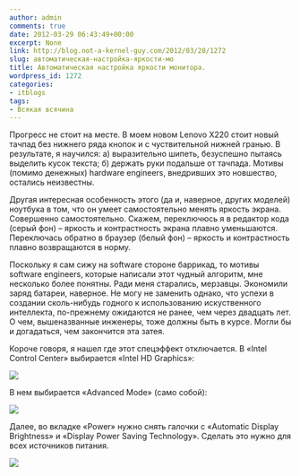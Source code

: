 ```yaml
---
author: admin
comments: true
date: 2012-03-29 06:43:49+00:00
excerpt: None
link: http://blog.not-a-kernel-guy.com/2012/03/28/1272
slug: автоматическая-настройка-яркости-мо
title: Автоматическая настройка яркости монитора.
wordpress_id: 1272
categories:
- itblogs
tags:
- Всякая всячина
---
```


Прогресс не стоит на месте. В моем новом Lenovo X220 стоит новый тачпад без нижнего ряда кнопок и с чуствительной нижней гранью. В результате, я научился: а) выразительно шипеть, безуспешно пытаясь выделить кусок текста; б) держать руки подальше от тачпада. Мотивы (помимо денежных) hardware engineers, внедривших это новшество, остались неизвестны.

Другая интересная особенность этого (да и, наверное, других моделей) ноутбука в том, что он умеет самостоятельно менять яркость экрана. Совершенно самостоятельно. Скажем, переключюсь я в редактор кода (серый фон) – яркость и контрастность экрана плавно уменьшаются. Переключась обратно в браузер (белый фон) – яркость и контрастность плавно возвращаются в норму.

<!-- more -->Поскольку я сам сижу на software стороне баррикад, то мотивы software engineers, которые написали этот чудный алгоритм, мне несколько более понятны. Ради меня старались, мерзавцы. Экономили заряд батареи, наверное. Не могу не заменить однако, что успехи в создании сколь-нибудь годного к использованию искуственного интеллекта, по-прежнему ожидаются не ранее, чем через двадцать лет. О чем, вышеназванные инженеры, тоже должны быть в курсе. Могли бы и догадаться, чем закончится эта затея.

Короче говоря, я нашел где этот спецэффект отключается. В «Intel Control Center» выбирается «Intel HD Graphics»:

[![](http://blog.not-a-kernel-guy.com/wp-content/uploads/2012/03/intel_control_center.png)](http://blog.not-a-kernel-guy.com/wp-content/uploads/2012/03/intel_control_center.png)

В нем выбирается «Advanced Mode» (само собой):

[![](http://blog.not-a-kernel-guy.com/wp-content/uploads/2012/03/intel_hd_graphics.png)](http://blog.not-a-kernel-guy.com/wp-content/uploads/2012/03/intel_hd_graphics.png)

Далее, во вкладке «Power» нужно снять галочки с «Automatic Display Brightness» и «Display Power Saving Technology». Сделать это нужно для всех источников питания.

[![](http://blog.not-a-kernel-guy.com/wp-content/uploads/2012/03/automatic_display_brightness.png)](http://blog.not-a-kernel-guy.com/wp-content/uploads/2012/03/automatic_display_brightness.png)

